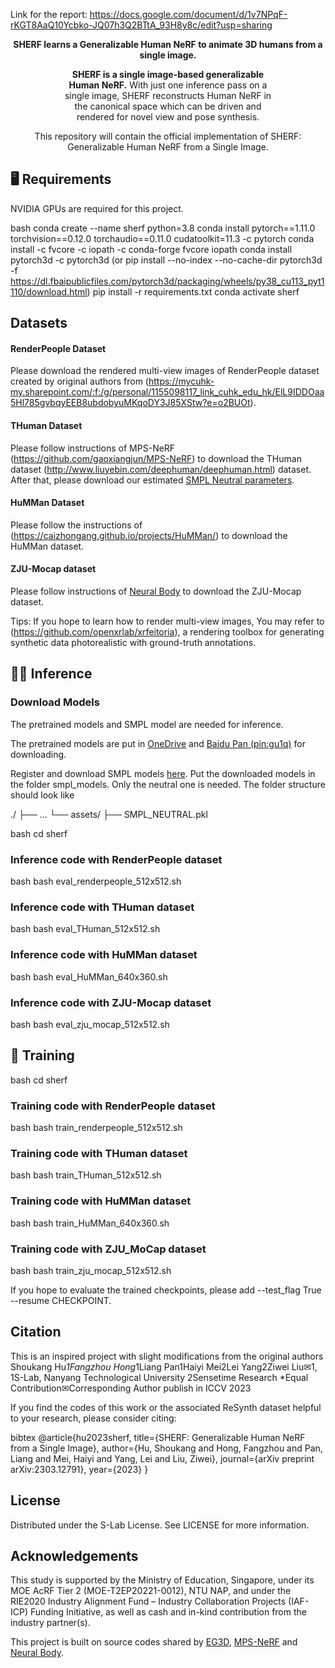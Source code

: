 Link for the report: https://docs.google.com/document/d/1v7NPqF-rKGT8AaQ10Ycbko-JQ07h3Q2BTtA_93H8y8c/edit?usp=sharing

<div align="center">


<strong>SHERF learns a Generalizable Human NeRF to animate 3D humans from a single image.</strong>

<div style="width: 70%; text-align: center; margin:auto;">
    
 <strong>SHERF is a single image-based generalizable Human NeRF.</strong> With just one inference pass on a single image, SHERF reconstructs Human NeRF in the canonical space which can be driven and rendered for novel view and pose synthesis.</em>
</div>

This repository will contain the official implementation of SHERF: Generalizable Human NeRF from a Single Image.

<div align="left">

## :desktop_computer: Requirements
<!-- --- -->
NVIDIA GPUs are required for this project.

bash
    conda create --name sherf python=3.8
    conda install pytorch==1.11.0 torchvision==0.12.0 torchaudio==0.11.0 cudatoolkit=11.3 -c pytorch
    conda install -c fvcore -c iopath -c conda-forge fvcore iopath
    conda install pytorch3d -c pytorch3d (or pip install --no-index --no-cache-dir pytorch3d -f https://dl.fbaipublicfiles.com/pytorch3d/packaging/wheels/py38_cu113_pyt1110/download.html)
    pip install -r requirements.txt
    conda activate sherf



## Datasets
<!-- --- -->

#### RenderPeople Dataset
Please download the rendered multi-view images of RenderPeople dataset created by original authors from (https://mycuhk-my.sharepoint.com/:f:/g/personal/1155098117_link_cuhk_edu_hk/ElL9IDDOaa5Hl785gvbqyEEB8ubdobyuMKqoDY3J85XStw?e=o2BUOt).

#### THuman Dataset

Please follow instructions of  MPS-NeRF (https://github.com/gaoxiangjun/MPS-NeRF) to download the THuman dataset (http://www.liuyebin.com/deephuman/deephuman.html) dataset. After that, please download our estimated [SMPL Neutral parameters](https://mycuhk-my.sharepoint.com/:u:/g/personal/1155098117_link_cuhk_edu_hk/ESgPK9M9zNxPr3dqEAoao4gBsomBTbAakC4c6eCpNxGGZA?e=i9wZni).

#### HuMMan Dataset

Please follow the instructions of (https://caizhongang.github.io/projects/HuMMan/) to download the HuMMan dataset.

#### ZJU-Mocap dataset

Please follow instructions of [Neural Body](https://github.com/zju3dv/neuralbody) to download the ZJU-Mocap dataset.

Tips: If you hope to learn how to render multi-view images, You may refer to (https://github.com/openxrlab/xrfeitoria), a rendering toolbox for generating synthetic data photorealistic with ground-truth annotations.

## :running_woman: Inference

### Download Models

The pretrained models and SMPL model are needed for inference.

The pretrained models are put in [OneDrive](https://mycuhk-my.sharepoint.com/:u:/g/personal/1155098117_link_cuhk_edu_hk/EU3RxpLuKmZImkdJbG8Y12EBZ9RxIfQiEx7ctt5obXUjzw?e=gXJbIQ) and [Baidu Pan (pin:gu1q)](https://pan.baidu.com/s/1yqZd0L1zAoc-YUY4YCD4dQ) for downloading.

Register and download SMPL models [here](https://smpl.is.tue.mpg.de/). Put the downloaded models in the folder smpl_models. Only the neutral one is needed. The folder structure should look like


./
├── ...
└── assets/
    ├── SMPL_NEUTRAL.pkl


bash
cd sherf


### Inference code with RenderPeople dataset
bash
bash eval_renderpeople_512x512.sh


### Inference code with THuman dataset
bash
bash eval_THuman_512x512.sh


### Inference code with HuMMan dataset
bash
bash eval_HuMMan_640x360.sh


### Inference code with ZJU-Mocap dataset
bash
bash eval_zju_mocap_512x512.sh


## :train: Training
<!-- --- -->

bash
cd sherf


### Training code with RenderPeople dataset
bash
bash train_renderpeople_512x512.sh


### Training code with THuman dataset
bash
bash train_THuman_512x512.sh


### Training code with HuMMan dataset
bash
bash train_HuMMan_640x360.sh


### Training code with ZJU_MoCap dataset
bash
bash train_zju_mocap_512x512.sh


If you hope to evaluate the trained checkpoints, please add --test_flag True --resume CHECKPOINT.

## Citation
<!-- --- -->

This is an inspired project with slight modifications from the original authors Shoukang Hu*1Fangzhou Hong*1Liang Pan1Haiyi Mei2Lei Yang2Ziwei Liu✉1, 1S-Lab, Nanyang Technological University 2Sensetime Research
*Equal Contribution✉Corresponding Author publish in ICCV 2023

If you find the codes of this work or the associated ReSynth dataset helpful to your research, please consider citing:

bibtex
@article{hu2023sherf,
  title={SHERF: Generalizable Human NeRF from a Single Image},
  author={Hu, Shoukang and Hong, Fangzhou and Pan, Liang and Mei, Haiyi and Yang, Lei and Liu, Ziwei},
  journal={arXiv preprint arXiv:2303.12791},
  year={2023}
}


## License

Distributed under the S-Lab License. See LICENSE for more information.

## Acknowledgements
This study is supported by the Ministry of Education, Singapore, under its MOE AcRF Tier 2 (MOE-T2EP20221-0012), NTU NAP, and under the RIE2020 Industry Alignment Fund – Industry Collaboration Projects (IAF-ICP) Funding Initiative, as well as cash and in-kind contribution from the industry partner(s).

This project is built on source codes shared by [EG3D](https://github.com/NVlabs/eg3d), [MPS-NeRF](https://github.com/gaoxiangjun/MPS-NeRF) and [Neural Body](https://github.com/zju3dv/neuralbody).
